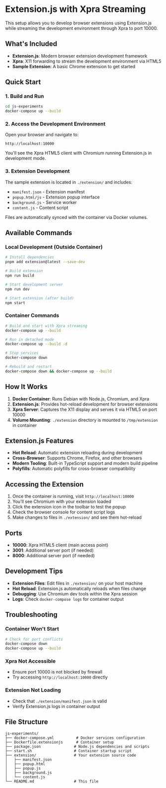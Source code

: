 # Extension.js with Xpra Streaming

This setup allows you to develop browser extensions using Extension.js while streaming the development environment through Xpra to port 10000.

## What's Included

-   **Extension.js**: Modern browser extension development framework
-   **Xpra**: X11 forwarding to stream the development environment via HTML5
-   **Sample Extension**: A basic Chrome extension to get started

## Quick Start

### 1. Build and Run

```bash
cd js-experiments
docker-compose up --build
```

### 2. Access the Development Environment

Open your browser and navigate to:

```
http://localhost:10000
```

You'll see the Xpra HTML5 client with Chromium running Extension.js in development mode.

### 3. Extension Development

The sample extension is located in `./extension/` and includes:

-   `manifest.json` - Extension manifest
-   `popup.html/js` - Extension popup interface
-   `background.js` - Service worker
-   `content.js` - Content script

Files are automatically synced with the container via Docker volumes.

## Available Commands

### Local Development (Outside Container)

```bash
# Install dependencies
pnpm add extension@latest --save-dev

# Build extension
npm run build

# Start development server
npm run dev

# Start extension (after build)
npm start
```

### Container Commands

```bash
# Build and start with Xpra streaming
docker-compose up --build

# Run in detached mode
docker-compose up --build -d

# Stop services
docker-compose down

# Rebuild and restart
docker-compose down && docker-compose up --build
```

## How It Works

1. **Docker Container**: Runs Debian with Node.js, Chromium, and Xpra
2. **Extension.js**: Provides hot-reload development for browser extensions
3. **Xpra Server**: Captures the X11 display and serves it via HTML5 on port 10000
4. **Volume Mounting**: `./extension` directory is mounted to `/tmp/extension` in container

## Extension.js Features

-   **Hot Reload**: Automatic extension reloading during development
-   **Cross-Browser**: Supports Chrome, Firefox, and other browsers
-   **Modern Tooling**: Built-in TypeScript support and modern build pipeline
-   **Polyfills**: Automatic polyfills for cross-browser compatibility

## Accessing the Extension

1. Once the container is running, visit `http://localhost:10000`
2. You'll see Chromium with your extension loaded
3. Click the extension icon in the toolbar to test the popup
4. Check the browser console for content script logs
5. Make changes to files in `./extension/` and see them hot-reload

## Ports

-   **10000**: Xpra HTML5 client (main access point)
-   **3001**: Additional server port (if needed)
-   **8000**: Additional server port (if needed)

## Development Tips

-   **Extension Files**: Edit files in `./extension/` on your host machine
-   **Hot Reload**: Extension.js automatically reloads when files change
-   **Debugging**: Use Chromium dev tools within the Xpra session
-   **Logs**: Check `docker-compose logs` for container output

## Troubleshooting

### Container Won't Start

```bash
# Check for port conflicts
docker-compose down
docker-compose up --build
```

### Xpra Not Accessible

-   Ensure port 10000 is not blocked by firewall
-   Try accessing `http://localhost:10000` directly

### Extension Not Loading

-   Check that `./extension/manifest.json` is valid
-   Verify Extension.js logs in container output

## File Structure

```
js-experiments/
├── docker-compose.yml          # Docker services configuration
├── Dockerfile.extensionjs      # Container setup
├── package.json               # Node.js dependencies and scripts
├── start.sh                   # Container startup script
├── extension/                 # Your extension source code
│   ├── manifest.json
│   ├── popup.html
│   ├── popup.js
│   ├── background.js
│   └── content.js
└── README.md                  # This file
```
